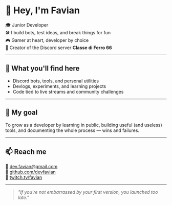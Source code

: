 # 👋 Hey, I'm Favian

🎓 Junior Developer  
🛠️ I build bots, test ideas, and break things for fun  
🎮 Gamer at heart, developer by choice  
📍 Creator of the Discord server **Classe di Ferro 66**

---

## 🚀 What you'll find here
- Discord bots, tools, and personal utilities
- Devlogs, experiments, and learning projects
- Code tied to live streams and community challenges

---

## 🎯 My goal
To grow as a developer by learning in public, building useful (and useless) tools, and documenting the whole process — wins and failures.

---

## 📫 Reach me
📧 dev.favian@gmail.com  
🐙 [github.com/devfavian](https://github.com/devfavian)  
🎥 [twitch.tv/favian](https://twitch.tv/favian)

---

> *"If you're not embarrassed by your first version, you launched too late."*
